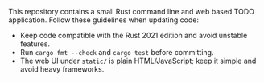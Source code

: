This repository contains a small Rust command line and web based TODO application.
Follow these guidelines when updating code:

- Keep code compatible with the Rust 2021 edition and avoid unstable features.
- Run `cargo fmt --check` and `cargo test` before committing.
- The web UI under `static/` is plain HTML/JavaScript; keep it simple and avoid heavy frameworks.

